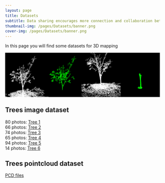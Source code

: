 ```yaml
---
layout: page
title: Datasets
subtitle: Data sharing encourages more connection and collaboration between researchers
thumbnail-img: /pages/Datasets/banner.png
cover-img: /pages/Datasets/banner.png
---
```

In this page you will find some datasets for 3D mapping<br>

<img src="/pages/Datasets/banner.png" align="center"><br>

## Trees image dataset
80 photos: <a href="https://drive.google.com/drive/folders/15e5q8XZuJUcQLk_ynZeljlkJmXFAAqVG?usp=sharing">Tree 1</a><br>
66 photos: <a href="https://drive.google.com/drive/folders/1SHkres6Ex0UFzMuqG9V7CBDIEz4nIDf5?usp=sharing">Tree 2</a><br>
74 photos: <a href="https://drive.google.com/drive/folders/19hX1J3fSw8WvX7-ma4me7_hjh9lAjsk-?usp=sharing">Tree 3</a><br>
65 photos: <a href="https://drive.google.com/drive/folders/1cN7NyDK1VAGgMcARtP4hV0MdVsHLNZc_?usp=sharing">Tree 4</a><br>
94 photos: <a href="https://drive.google.com/drive/folders/1ifLVliqBYHj6_6wCBpN2zcHa5HV4F6Rq?usp=sharing">Tree 5</a><br>
14 photos: <a href="https://drive.google.com/drive/folders/1cHlqOBxYP0mTnO-Y9pluAx98Ey32ENKt?usp=sharing">Tree 6</a>

## Trees pointcloud dataset
<a href="https://drive.google.com/drive/folders/1sW4oqcaKPsupEaSFkoGAgdHjv6ydwUFF?usp=sharing">PCD files</a>